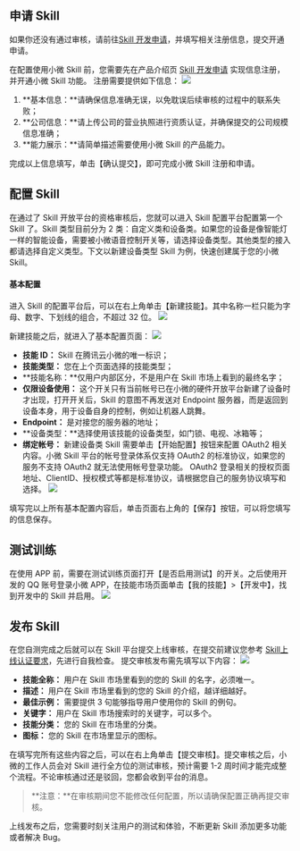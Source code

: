 ## 申请 Skill
如果你还没有通过审核，请前往[Skill 开发申请](https://xiaowei.qcloud.com/skill.html)，并填写相关注册信息，提交开通申请。

在配置使用小微 Skill 前，您需要先在产品介绍页 [Skill 开发申请](https://xiaowei.qcloud.com/skill.html) 实现信息注册，并开通小微 Skill 功能。 注册需要提供如下信息：
![](https://mc.qcloudimg.com/static/img/219d9e375482004213e652ba77ef2545/image.png)

1. **基本信息：**请确保信息准确无误，以免耽误后续审核的过程中的联系失败；
2. **公司信息：**请上传公司的营业执照进行资质认证，并确保提交的公司规模信息准确；
3. **能力展示：**请简单描述需要使用小微 Skill 的产品能力。

完成以上信息填写，单击【确认提交】，即可完成小微 Skill 注册和申请。
## 配置 Skill
在通过了 Skill 开放平台的资格审核后，您就可以进入 Skill 配置平台配置第一个 Skill 了。Skill 类型目前分为 2 类：自定义类和设备类。如果您的设备是像智能灯一样的智能设备，需要被小微语音控制开关等，请选择设备类型。其他类型的接入都请选择自定义类型。下文以新建设备类型 Skill 为例，快速创建属于您的小微 Skill。

#### 基本配置
进入 Skill 的配置平台后，可以在右上角单击【新建技能】。其中名称一栏只能为字母、数字、下划线的组合，不超过 32 位。
![](https://mc.qcloudimg.com/static/img/2de2745272942ac3eff1866fbc32d9e3/image.jpg)

新建技能之后，就进入了基本配置页面：
![](https://mc.qcloudimg.com/static/img/6017366d7278e6fe31c854c38e4dd65e/image.png)
- **技能 ID：** Skill 在腾讯云小微的唯一标识；
- **技能类型：** 您在上个页面选择的技能类型；
- **技能名称：**仅用户内部区分，不是用户在 Skill 市场上看到的最终名字；
- **仅限设备使用：** 这个开关只有当前帐号已在小微的硬件开放平台新建了设备时才出现，打开开关后，Skill 的意图不再发送对 Endpoint 服务器，而是返回到设备本身，用于设备自身的控制，例如让机器人跳舞。
- **Endpoint：** 是对接您的服务器的地址；
- **设备类型：**选择使用该技能的设备类型，如门锁、电视、冰箱等；
- **绑定帐号：** 新建设备类 Skill 需要单击【开始配置】按钮来配置 OAuth2 相关内容。小微 Skill 平台的帐号登录体系仅支持 OAuth2 的标准协议，如果您的服务不支持 OAuth2 就无法使用帐号登录功能。
OAuth2 登录相关的授权页面地址、ClientID、授权模式等都是标准协议，请根据您自己的服务协议填写和选择。
![](https://mc.qcloudimg.com/static/img/64f2d6443da22f00b9a9b67f43962d0f/image.png)

填写完以上所有基本配置内容后，单击页面右上角的【保存】按钮，可以将您填写的信息保存。

## 测试训练
在使用 APP 前，需要在测试训练页面打开【是否启用测试】的开关。之后使用开发的 QQ 账号登录小微 APP，在技能市场页面单击【我的技能】>【开发中】，找到开发中的 Skill 并启用。
![](https://mc.qcloudimg.com/static/img/3b17697c6027e04652b878bb7ea802e3/image.png)

## 发布 Skill
在您自测完成之后就可以在 Skill 平台提交上线审核，在提交前建议您参考 [Skill上线认证要求](#)，先进行自我检查。
提交审核发布需先填写以下内容：
![](https://mc.qcloudimg.com/static/img/98ef4cfc1c2aa60035e97f84cfdb103e/image.png)
- **技能全称：** 用户在 Skill 市场里看到的您的 Skill 的名字，必须唯一。
- **描述：** 用户在 Skill 市场里看到的您的 Skill 的介绍，越详细越好。
- **最佳示例：** 需要提供 3 句能够指导用户使用你的 Skill 的例句。
- **关键字：** 用户在 Skill 市场搜索时的关键字，可以多个。
- **技能分类：** 您的 Skill 在市场里的分类。
- **图标：** 您的 Skill 在市场里显示的图标。

在填写完所有这些内容之后，可以在右上角单击【提交审核】。提交审核之后，小微的工作人员会对 Skill 进行全方位的测试审核，预计需要 1-2 周时间才能完成整个流程。不论审核通过还是驳回，您都会收到平台的消息。
>**注意：**在审核期间您不能修改任何配置，所以请确保配置正确再提交审核。

上线发布之后，您需要时刻关注用户的测试和体验，不断更新 Skill 添加更多功能或者解决 Bug。
